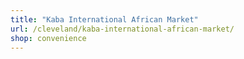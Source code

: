 ```yaml
---
title: "Kaba International African Market"
url: /cleveland/kaba-international-african-market/
shop: convenience
---
```

